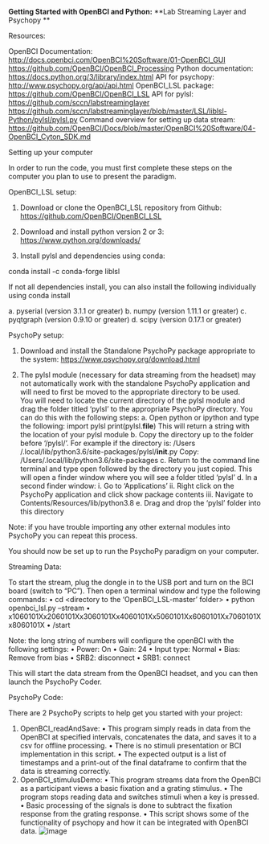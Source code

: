 **Getting Started with OpenBCI and Python:**
**Lab Streaming Layer and Psychopy **

Resources: 

OpenBCI Documentation:
http://docs.openbci.com/OpenBCI%20Software/01-OpenBCI_GUI
https://github.com/OpenBCI/OpenBCI_Processing
Python documentation: 
https://docs.python.org/3/library/index.html
API for psychopy: 
http://www.psychopy.org/api/api.html
OpenBCI_LSL package: 
https://github.com/OpenBCI/OpenBCI_LSL
API for pylsl: 
https://github.com/sccn/labstreaminglayer
https://github.com/sccn/labstreaminglayer/blob/master/LSL/liblsl-Python/pylsl/pylsl.py
Command overview for setting up data stream:
https://github.com/OpenBCI/Docs/blob/master/OpenBCI%20Software/04-OpenBCI_Cyton_SDK.md

Setting up your computer  

In order to run the code, you must first complete these steps on the computer you plan to use to present the paradigm. 

OpenBCI_LSL setup:
1.	Download or clone the OpenBCI_LSL repository from Github: https://github.com/OpenBCI/OpenBCI_LSL

2.	Download and install python version 2 or 3: https://www.python.org/downloads/  

3.	Install pylsl and dependencies using conda: 

conda install -c conda-forge liblsl
	
If not all dependencies install, you can also install the following individually using 
conda install

a.	pyserial (version 3.1.1 or greater)
b.	numpy (version 1.11.1 or greater)
c.	pyqtgraph (version 0.9.10 or greater)
d.	scipy (version 0.17.1 or greater)


PsychoPy setup:
1.	Download and install the Standalone PsychoPy package appropriate to the system: https://www.psychopy.org/download.html

2.	The pylsl module (necessary for data streaming from the headset) may not automatically work with the standalone PsychoPy application and will need to first be moved to the appropriate directory to be used. 	
You will need to locate the current directory of the pylsl module and drag the folder titled ‘pylsl’ to the appropriate PsychoPy directory. You can do this with the following steps: 
a.	Open python or ipython and type the following:
import pylsl
print(pylsl.__file__)
		This will return a string with the location of your pylsl module
b.	Copy the directory up to the folder before ‘/pylsl/’. For example if the directory is:
/Users /.local/lib/python3.6/site-packages/pylsl/__init__.py
Copy: /Users/.local/lib/python3.6/site-packages
c.	Return to the command line terminal and type open followed by the directory you just copied. 
This will open a finder window where you will see a folder titled ‘pylsl’
d.	In a second finder window:
i.	Go to ‘Applications’
ii.	Right click on the PsychoPy application and click show package contents
iii.	Navigate to Contents/Resources/lib/python3.8
e.	Drag and drop the ‘pylsl’ folder into this directory 

Note: if you have trouble importing any other external modules into PsychoPy you can repeat this process. 

You should now be set up to run the PsychoPy paradigm on your computer. 

Streaming Data:

To start the stream, plug the dongle in to the USB port and turn on the BCI board (switch to “PC”). Then open a terminal window and type the following commands:
•	cd <directory to the ‘OpenBCI_LSL-master’ folder>
•	python openbci_lsl.py –stream
•	x1060101Xx2060101Xx3060101Xx4060101Xx5060101Xx6060101Xx7060101Xx8060101X 
•	/start

Note: the long string of numbers will configure the openBCI with the following settings: 
•	Power: On 
•	Gain: 24
•	Input type: Normal
•	Bias: Remove from bias 
•	SRB2: disconnect
•	SRB1: connect 

This will start the data stream from the OpenBCI headset, and you can then launch the PsychoPy Coder.


PsychoPy Code:

There are 2 PsychoPy scripts to help get you started with your project:
1.	OpenBCI_readAndSave:
•	This program simply reads in data from the OpenBCI at specified intervals, concatenates the data, and saves it to a csv for offline processing.
•	There is no stimuli presentation or BCI implementation in this script. 
•	The expected output is a list of timestamps and a print-out of the final dataframe to confirm that the data is streaming correctly.
2.	OpenBCI_stimulusDemo: 
•	This program streams data from the OpenBCI as a participant views a basic fixation and a grating stimulus.
•	The program stops reading data and switches stimuli when a key is pressed.
•	Basic processing of the signals is done to subtract the fixation response from the grating response.
•	This script shows some of the functionality of psychopy and how it can be integrated with OpenBCI data.
![image](https://user-images.githubusercontent.com/25189351/224364690-74afb27f-c401-4c97-ba03-8c35ec9413dd.png)
